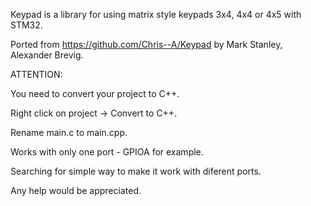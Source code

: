 Keypad is a library for using matrix style keypads 3x4, 4x4 or 4x5 with STM32.

Ported from https://github.com/Chris--A/Keypad by Mark Stanley, Alexander Brevig.

ATTENTION:

You need to convert your project to C++.

Right click on project -> Convert to C++.

Rename main.c to main.cpp.

Works with only one port - GPIOA for example.

Searching for simple way to make it work with diferent ports.

Any help would be appreciated.
